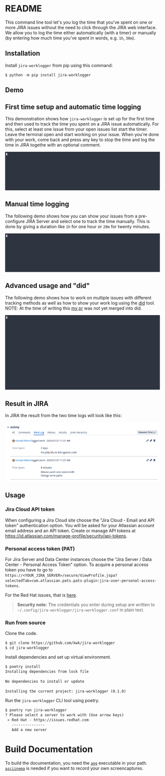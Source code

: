 README
======

This command line tool let's you log the time that you've spent on one or more
JIRA issues without the need to click through the JIRA web interface. We allow
you to log the time either automatically (with a timer) or manually (by entering
how much time you've spent in words, e.g. `1h`, `30m`).

Installation
------------

Install `jira-worklogger` from pip using this command:

```console
$ python -m pip install jira-worklogger
```

Demo
----

First time setup and automatic time logging
-------------------------------------------

This demonstration shows how `jira-worklogger` is set up for the first time and
then used to track the time you spent on a JIRA issue automatically. For this,
select at least one issue from your open issues list start the timer. Leave the
terminal open and start working on your issue. When you're done with your work,
come back and press any key to stop the time and log the time in JIRA togethe
with an optional comment.

![](docs/screencapture/automatic-time-logging.gif)

Manual time logging
-------------------

The following demo shows how you can show your issues from a pre-configure JIRA
Server and select one to track the time manually. This is done by giving a
duration like `1h` for one hour or `20m` for twenty minutes.

![](docs/screencapture/manual-time-logging.gif)

Advanced usage and "did"
------------------------

The following demo shows how to work on multiple issues with different tracking methods
as well as how to show your work log using the [did](https://github.com/psss/did) tool.
NOTE: At the time of writing this [my pr](https://github.com/psss/did/pull/429) was not
yet merged into did.

![](docs/screencapture/jira-worklogger-and-did.gif)


Result in JIRA
--------------

In JIRA the result from the two time logs will look like this:

![](docs/screencapture/jira-result.png)

Usage
-----

### Jira Cloud API token

When configuring a Jira Cloud site choose the "Jira Cloud - Email and API token"
authentication option. You will be asked for your Atlassian account email address
and an API token. Create or manage API tokens at
<https://id.atlassian.com/manage-profile/security/api-tokens>.

### Personal access token (PAT)

For Jira Server and Data Center instances choose the "Jira Server / Data Center -
Personal Access Token" option. To acquire a personal access token you have to go to
`https://<YOUR_JIRA_SERVER>/secure/ViewProfile.jspa?selectedTab=com.atlassian.pats.pats-plugin:jira-user-personal-access-tokens`.

For the Red Hat issues, that is [here](https://issues.redhat.com/secure/ViewProfile.jspa?selectedTab=com.atlassian.pats.pats-plugin:jira-user-personal-access-tokens).

> **Security note:** The credentials you enter during setup are written to
> `~/.config/jira-worklogger/jira-worklogger.conf` in plain text.

### Run from source

Clone the code.

```console
$ git clone https://github.com/kwk/jira-worklogger
$ cd jira-worklogger
```

Install dependencies and set up virtual environment.

```console
$ poetry install
Installing dependencies from lock file

No dependencies to install or update

Installing the current project: jira-worklogger (0.1.0)
```

Run the `jira-worklogger` CLI tool using poetry.

```console
$ poetry run jira-worklogger
? Please select a server to work with (Use arrow keys)
 » Red Hat - https://issues.redhat.com
   ---------------
   Add a new server
```

Build Documentation
===================

To build the documentation, you need the
[`agg`](https://github.com/asciinema/agg) executable in your path.
[`asciinema`](https://github.com/asciinema/asciinema) is needed if you want to
record your own screencaptures.
